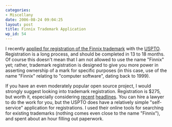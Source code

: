 ```yaml
---
categories:
- Miscellany
date: 2006-08-24 09:04:25
layout: post
title: Finnix Trademark Application
wp_id: 54
---
```

I recently [applied for registration of the Finnix trademark](http://tarr.uspto.gov/servlet/tarr?regser=serial&entry=78954348) with the [USPTO](http://www.uspto.gov/). Registration is a long process, and should be completed in 13 to 18 months. Of course this doesn't mean that I am not allowed to use the name "Finnix" yet; rather, trademark registration is designed to give you more power in asserting ownership of a mark for specific purposes (in this case, use of the name "Finnix" relating to "computer software", dating back to 1999).

If you have an even moderately popular open source project, I would strongly suggest looking into trademark registration. Registration is $275, but worth it, especially considering [recent](http://yro.slashdot.org/article.pl?sid=06/08/17/1325231) [headlines](http://yro.slashdot.org/article.pl?sid=06/08/22/1529227). You can hire a lawyer to do the work for you, but the USPTO does have a relatively simple "self-service" application for registrations. I used their online tools for searching for existing trademarks (nothing comes even close to the name "Finnix"), and spent about an hour filling out paperwork.
